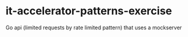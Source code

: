 # it-accelerator-patterns-exercise
Go api (limited requests by rate limited pattern) that uses a mockserver
